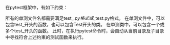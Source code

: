 在pytest框架中，有如下约束：

所有的单测文件名都需要满足test_*.py格式或*_test.py格式。
在单测文件中，可以包含test_开头的函数，也可以包含Test开头的类。
在单测类中，可以包含一个或多个test_开头的函数。
此时，在执行pytest命令时，会自动从当前目录及子目录中寻找符合上述约束的测试函数来执行。

